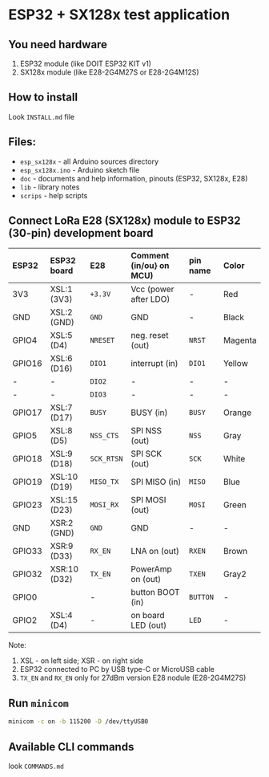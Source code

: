 ESP32 + SX128x test application
===============================

## You need hardware
1. ESP32 module (like DOIT ESP32 KIT v1)
2. SX128x module (like E28-2G4M27S or E28-2G4M12S)

## How to install
Look `INSTALL.md` file

## Files:
 - `esp_sx128x` - all Arduino sources directory
 - `esp_sx128x.ino` - Arduino sketch file
 - `doc` - documents and help information, pinouts (ESP32, SX128x, E28) 
 - `lib` - library notes
 - `scrips` - help scripts

## Connect LoRa E28 (SX128x) module to ESP32 (30-pin) development board
| ESP32  | ESP32 board  | E28        | Comment (in/ou} on MCU)  | pin name    | Color   |
|:------ |:------------ |:---------- |:------------------------ |:----------- |:------- |
| 3V3    | XSL:1  (3V3) | `+3.3V`    | Vcc (power after LDO)    | -           | Red     |
| GND    | XSL:2  (GND) | `GND`      | GND                      | -           | Black   |
| GPIO4  | XSL:5  (D4)  | `NRESET`   | neg. reset (out)         | `NRST`      | Magenta |
| GPIO16 | XSL:6  (D16) | `DIO1`     | interrupt (in)           | `DIO1`      | Yellow  |
|  -     | -            | `DIO2`     | -                        | -           | -       |
|  -     | -            | `DIO3`     | -                        | -           | -       |
| GPIO17 | XSL:7  (D17) | `BUSY`     | BUSY (in)                | `BUSY`      | Orange  |
| GPIO5  | XSL:8  (D5)  | `NSS_CTS`  | SPI NSS (out)            | `NSS`       | Gray    |
| GPIO18 | XSL:9  (D18) | `SCK_RTSN` | SPI SCK (out)            | `SCK`       | White   |
| GPIO19 | XSL:10 (D19) | `MISO_TX`  | SPI MISO (in)            | `MISO`      | Blue    |
| GPIO23 | XSL:15 (D23) | `MOSI_RX`  | SPI MOSI (out)           | `MOSI`      | Green   |
| GND    | XSR:2  (GND) | `GND`      | GND                      | -           | -       |
| GPIO33 | XSR:9  (D33) | `RX_EN`    | LNA on (out)             | `RXEN`      | Brown   |
| GPIO32 | XSR:10 (D32) | `TX_EN`    | PowerAmp on (out)        | `TXEN`      | Gray2   |
| GPIO0  |              | -          | button BOOT (in)         | `BUTTON`    | -       |
| GPIO2  | XSL:4  (D4)  | -          | on board LED (out)       | `LED`       | -       |

Note:
 1. XSL - on left side; XSR - on right side
 2. ESP32 connected to PC by USB type-C or MicroUSB cable
 3. `TX_EN` and `RX_EN` only for 27dBm version E28 nodule (E28-2G4M27S)

## Run `minicom`
```bash
minicom -c on -b 115200 -D /dev/ttyUSB0
```

## Available CLI commands
look `COMMANDS.md`

